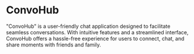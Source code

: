# ConvoHub
 "ConvoHub" is a user-friendly chat application designed to facilitate seamless conversations. With intuitive features and a streamlined interface, ConvoHub offers a hassle-free experience for users to connect, chat, and share moments with friends and family.
